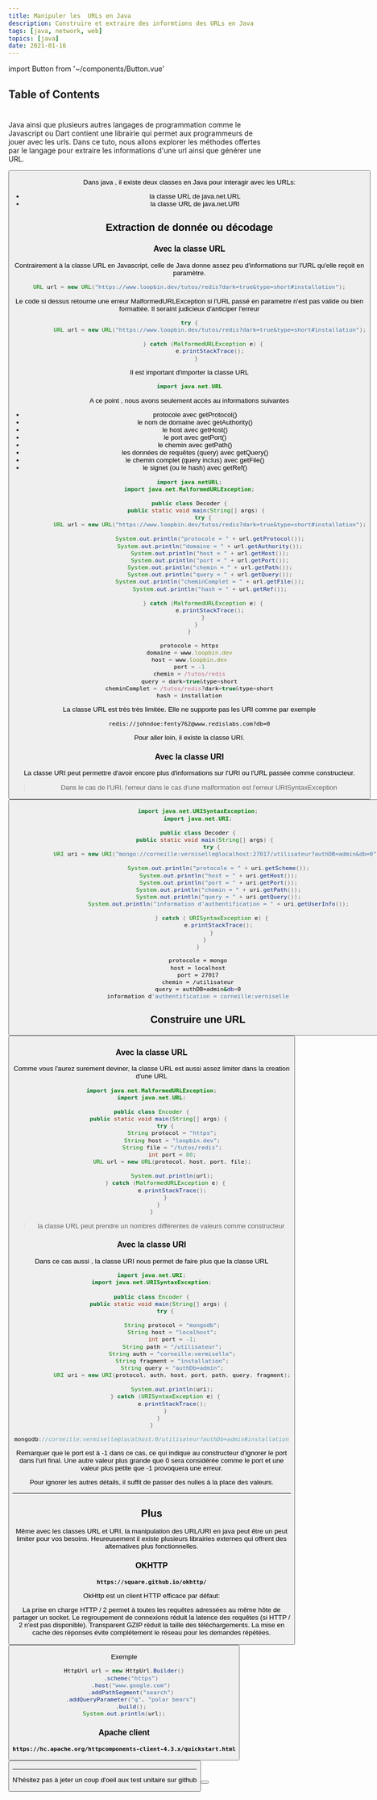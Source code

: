 ```yaml
---
title: Manipuler les  URLs en Java
description: Construire et extraire des informtions des URLs en Java
tags: [java, network, web]
topics: [java]
date: 2021-01-16
---
```


import Button from '~/components/Button.vue'

## Table of Contents

#

Java ainsi que plusieurs autres langages de programmation comme le Javascript ou Dart contient une librairie qui permet aux programmeurs de jouer avec les urls. Dans ce tuto, nous allons explorer les méthodes offertes par le langage pour extraire les informations d'une url ainsi que générer une URL.

<Button isGithub=true text="Code sur Github" link="https://github.com/CorneilleEdi/loopbin-tutos/tree/main/manipuler-les-urls-en-java"/>

Dans java , il existe deux classes en Java pour interagir avec les URLs:

- la classe URL de java.net.URL
- la classe URL de java.net.URI

## Extraction de donnée ou décodage

### Avec la classe URL

Contrairement à la classe URL en Javascript, celle de Java donne assez peu d'informations sur l'URL qu'elle reçoit en paramètre.

```java
URL url = new URL("https://www.loopbin.dev/tutos/redis?dark=true&type=short#installation");
```

Le code si dessus retourne une erreur MalformedURLException si l'URL passé en parametre n'est pas valide ou bien formattée. Il seraint judicieux d'anticiper l'erreur

```java
try {
            URL url = new URL("https://www.loopbin.dev/tutos/redis?dark=true&type=short#installation");

        } catch (MalformedURLException e) {
            e.printStackTrace();
    }
```

Il est important d'importer la classe URL

```java
import java.net.URL

```

A ce point , nous avons seulement accès au informations suivantes

- protocole avec getProtocol()
- le nom de domaine avec getAuthority()
- le host avec getHost()
- le port avec getPort()
- le chemin avec getPath()
- les données de requêtes (query) avec getQuery()
- le chemin complet (query inclus) avec getFile()
- le signet (ou le hash) avec getRef()

```java
import java.netURL;
import java.net.MalformedURLException;

public class Decoder {
    public static void main(String[] args) {
        try {
            URL url = new URL("https://www.loopbin.dev/tutos/redis?dark=true&type=short#installation");

            System.out.println("protocole = " + url.getProtocol());
            System.out.println("domaine = " + url.getAuthority());
            System.out.println("host = " + url.getHost());
            System.out.println("port = " + url.getPort());
            System.out.println("chemin = " + url.getPath());
            System.out.println("query = " + url.getQuery());
            System.out.println("cheminComplet = " + url.getFile());
            System.out.println("hash = " + url.getRef());

        } catch (MalformedURLException e) {
            e.printStackTrace();
        }
    }
}
```

```js
protocole = https
domaine = www.loopbin.dev
host = www.loopbin.dev
port = -1
chemin = /tutos/redis
query = dark=true&type=short
cheminComplet = /tutos/redis?dark=true&type=short
hash = installation
```

La classe URL est très très limitée. Elle ne supporte pas les URI comme par exemple

```
redis://johndoe:fenty762@www.redislabs.com?db=0
```

Pour aller loin, il existe la classe URI.

### Avec la classe URI

La classe URI peut permettre d'avoir encore plus d'informations sur l'URI ou l'URL passée comme constructeur.

> Dans le cas de l'URI, l'erreur dans le cas d'une malformation est l'erreur URISyntaxException

<Button isDoc=true text="Documentation de la classe URI" link="https://docs.oracle.com/javase/8/docs/api/java/net/URI.html"/>

```java
import java.net.URISyntaxException;
import java.net.URI;

public class Decoder {
    public static void main(String[] args) {
        try {
            URI uri = new URI("mongo://corneille:verniselle@localhost:27017/utilisateur?authDB=admin&db=0");

            System.out.println("protocole = " + uri.getScheme());
            System.out.println("host = " + uri.getHost());
            System.out.println("port = " + uri.getPort());
            System.out.println("chemin = " + uri.getPath());
            System.out.println("query = " + uri.getQuery());
            System.out.println("information d'authentification = " + uri.getUserInfo());

        } catch ( URISyntaxException e) {
            e.printStackTrace();
        }
    }
}
```

```bash
protocole = mongo
host = localhost
port = 27017
chemin = /utilisateur
query = authDB=admin&db=0
information d'authentification = corneille:verniselle
```

## Construire une URL

<Button isDoc=true text="Exemple officiel" link="https://docs.oracle.com/javase/tutorial/networking/urls/creatingUrls.html"/>

### Avec la classe URL

Comme vous l'aurez surement deviner, la classe URL est aussi assez limiter dans la creation d'une URL

```java
import java.net.MalformedURLException;
import java.net.URL;

public class Encoder {
    public static void main(String[] args) {
        try {
            String protocol = "https";
            String host = "loopbin.dev";
            String file = "/tutos/redis";
            int port = 80;
            URL url = new URL(protocol, host, port, file);

            System.out.println(url);
        } catch (MalformedURLException e) {
            e.printStackTrace();
        }
    }
}
```

> la classe URL peut prendre un nombres différentes de valeurs comme constructeur

### Avec la classe URI

Dans ce cas aussi , la classe URI nous permet de faire plus que la classe URL

```java
import java.net.URI;
import java.net.URISyntaxException;

public class Encoder {
    public static void main(String[] args) {
        try {

            String protocol = "mongodb";
            String host = "localhost";
            int port = -1;
            String path = "/utilisateur";
            String auth = "corneille:vermiselle";
            String fragment = "installation";
            String query = "authDb=admin";
            URI uri = new URI(protocol, auth, host, port, path, query, fragment);

            System.out.println(uri);
        } catch (URISyntaxException e) {
            e.printStackTrace();
        }
    }
}
```

```js
mongodb://corneille:vermiselle@localhost:0/utilisateur?authDb=admin#installation
```

Remarquer que le port est à -1 dans ce cas, ce qui indique au constructeur d'ignorer le port dans l'uri final. Une autre valeur plus grande que 0 sera considérée comme le port et une valeur plus petite que -1 provoquera une erreur.

Pour ignorer les autres détails, il suffit de passer des nulles à la place des valeurs.

---

## Plus

Même avec les classes URL et URI, la manipulation des URL/URI en java peut être un peut limiter pour vos besoins. Heureusement il existe plusieurs librairies externes qui offrent des alternatives plus fonctionnelles.

### OKHTTP

**`https://square.github.io/okhttp/`**

OkHttp est un client HTTP efficace par défaut:

La prise en charge HTTP / 2 permet à toutes les requêtes adressées au même hôte de partager un socket.
Le regroupement de connexions réduit la latence des requêtes (si HTTP / 2 n'est pas disponible).
Transparent GZIP réduit la taille des téléchargements.
La mise en cache des réponses évite complètement le réseau pour les demandes répétées.

<Button isPackage=true text="Librairie OkHTTP" link="https://square.github.io/okhttp/"/>

Exemple

```java
HttpUrl url = new HttpUrl.Builder()
    .scheme("https")
    .host("www.google.com")
    .addPathSegment("search")
    .addQueryParameter("q", "polar bears")
    .build();
System.out.println(url);
```

### Apache client

**`https://hc.apache.org/httpcomponents-client-4.3.x/quickstart.html`**

<Button isPackage=true text="Librairie Apache client" link="https://hc.apache.org/httpcomponents-client-4.3.x/quickstart.html"/>

---

N'hésitez pas à jeter un coup d'oeil aux test unitaire sur github

<Button isGithub=true text="Test unitaire" link="https://github.com/CorneilleEdi/loopbin-tutos/blob/main/manipuler-les-urls-en-java/src/test/java/EncodeurTest.java"/>
